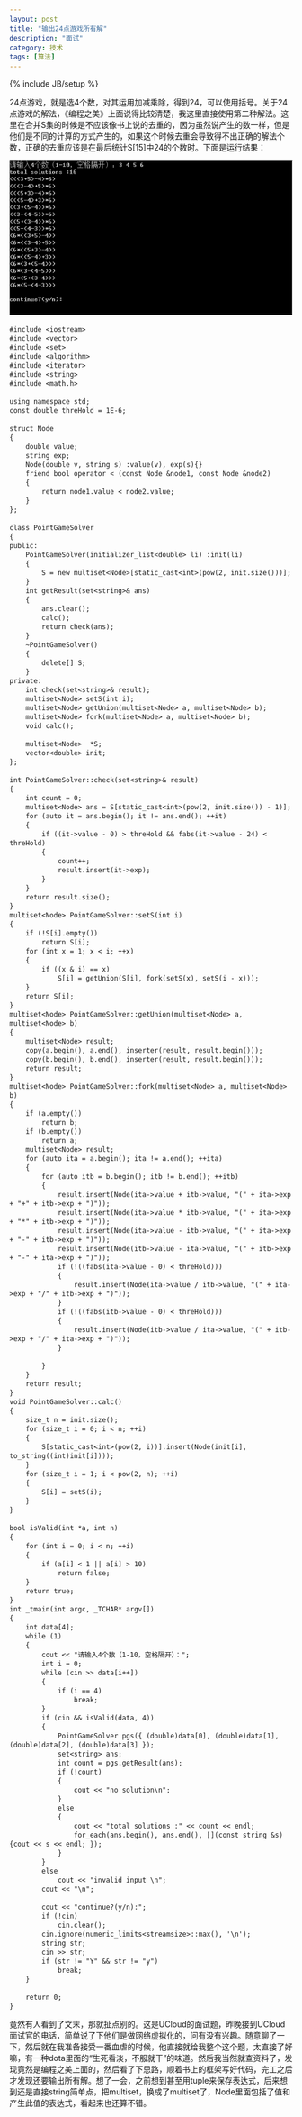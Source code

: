 ```yaml
---
layout: post
title: "输出24点游戏所有解"
description: "面试"
category: 技术
tags: [算法]
---
```

{% include JB/setup %}


24点游戏，就是选4个数，对其运用加减乘除，得到24，可以使用括号。关于24点游戏的解法，《编程之美》上面说得比较清楚，我这里直接使用第二种解法。这里在合并S集的时候是不应该像书上说的去重的，因为虽然说产生的数一样，但是他们是不同的计算的方式产生的，如果这个时候去重会导致得不出正确的解法个数，正确的去重应该是在最后统计S[15]中24的个数时。下面是运行结果：

![](/assets/img/pointgame/1.PNG)

	#include <iostream>
	#include <vector>
	#include <set>
	#include <algorithm>
	#include <iterator>
	#include <string>
	#include <math.h>
	
	using namespace std;
	const double threHold = 1E-6;
	
	struct Node
	{
		double value;
		string exp;
		Node(double v, string s) :value(v), exp(s){}
		friend bool operator < (const Node &node1, const Node &node2)
		{
			return node1.value < node2.value;
		}
	};
	
	class PointGameSolver
	{
	public:
		PointGameSolver(initializer_list<double> li) :init(li)
		{
			S = new multiset<Node>[static_cast<int>(pow(2, init.size()))];
		}
		int getResult(set<string>& ans)
		{
			ans.clear();
			calc();
			return check(ans);
		}
		~PointGameSolver()
		{
			delete[] S;
		}
	private:
		int check(set<string>& result);
		multiset<Node> setS(int i);
		multiset<Node> getUnion(multiset<Node> a, multiset<Node> b);
		multiset<Node> fork(multiset<Node> a, multiset<Node> b);
		void calc();
		
		multiset<Node>  *S;
		vector<double> init;
	};
	
	int PointGameSolver::check(set<string>& result)
	{
		int count = 0;
		multiset<Node> ans = S[static_cast<int>(pow(2, init.size()) - 1)];
		for (auto it = ans.begin(); it != ans.end(); ++it)
		{
			if ((it->value - 0) > threHold && fabs(it->value - 24) < threHold)
			{
				count++;
				result.insert(it->exp);
			}
		}
		return result.size();
	}
	multiset<Node> PointGameSolver::setS(int i)
	{
		if (!S[i].empty())
			return S[i];
		for (int x = 1; x < i; ++x)
		{
			if ((x & i) == x)
				S[i] = getUnion(S[i], fork(setS(x), setS(i - x)));
		}
		return S[i];
	}
	multiset<Node> PointGameSolver::getUnion(multiset<Node> a, multiset<Node> b)
	{
		multiset<Node> result;
		copy(a.begin(), a.end(), inserter(result, result.begin()));
		copy(b.begin(), b.end(), inserter(result, result.begin()));
		return result;
	}
	multiset<Node> PointGameSolver::fork(multiset<Node> a, multiset<Node> b)
	{
		if (a.empty())
			return b;
		if (b.empty())
			return a;
		multiset<Node> result;
		for (auto ita = a.begin(); ita != a.end(); ++ita)
		{
			for (auto itb = b.begin(); itb != b.end(); ++itb)
			{
				result.insert(Node(ita->value + itb->value, "(" + ita->exp + "+" + itb->exp + ")"));
				result.insert(Node(ita->value * itb->value, "(" + ita->exp + "*" + itb->exp + ")"));
				result.insert(Node(ita->value - itb->value, "(" + ita->exp + "-" + itb->exp + ")"));
				result.insert(Node(itb->value - ita->value, "(" + itb->exp + "-" + ita->exp + ")"));
				if (!((fabs(ita->value - 0) < threHold)))
				{
					result.insert(Node(ita->value / itb->value, "(" + ita->exp + "/" + itb->exp + ")"));
				}
				if (!((fabs(itb->value - 0) < threHold)))
				{
					result.insert(Node(itb->value / ita->value, "(" + itb->exp + "/" + ita->exp + ")"));
				}
	
			}
		}
		return result;
	}
	void PointGameSolver::calc()
	{
		size_t n = init.size();
		for (size_t i = 0; i < n; ++i)
		{
			S[static_cast<int>(pow(2, i))].insert(Node(init[i], to_string((int)init[i])));
		}
		for (size_t i = 1; i < pow(2, n); ++i)
		{
			S[i] = setS(i);
		}
	}
	
	bool isValid(int *a, int n)
	{
		for (int i = 0; i < n; ++i)
		{
			if (a[i] < 1 || a[i] > 10)
				return false;
		}
		return true;
	}
	int _tmain(int argc, _TCHAR* argv[])
	{
		int data[4];
		while (1)
		{
			cout << "请输入4个数（1-10，空格隔开）：";
			int i = 0;
			while (cin >> data[i++])
			{
				if (i == 4)
					break;
			}
			if (cin && isValid(data, 4))
			{
				PointGameSolver pgs({ (double)data[0], (double)data[1], (double)data[2], (double)data[3] });
				set<string> ans;
				int count = pgs.getResult(ans);
				if (!count)
				{
					cout << "no solution\n";
				}
				else
				{
					cout << "total solutions :" << count << endl;
					for_each(ans.begin(), ans.end(), [](const string &s) {cout << s << endl; });
				}
			}
			else
				cout << "invalid input \n";
			cout << "\n";
	
			cout << "continue?(y/n):";
			if (!cin)
				cin.clear();
			cin.ignore(numeric_limits<streamsize>::max(), '\n');
			string str;
			cin >> str;
			if (str != "Y" && str != "y")
				break;
		}
	
		return 0;
	}
	


竟然有人看到了文末，那就扯点别的。这是UCloud的面试题，昨晚接到UCloud面试官的电话，简单说了下他们是做网络虚拟化的，问有没有兴趣。随意聊了一下，然后就在我准备接受一番血虐的时候，他直接就给我整个这个题，太直接了好嘛，有一种dota里面的“生死看淡，不服就干”的味道。然后我当然就查资料了，发现竟然是编程之美上面的，然后看了下思路，顺着书上的框架写好代码，完工之后才发现还要输出所有解。想了一会，之前想到甚至用tuple来保存表达式，后来想到还是直接string简单点，把multiset<double>，换成了multiset<Node>了，Node里面包括了值和产生此值的表达式，看起来也还算不错。